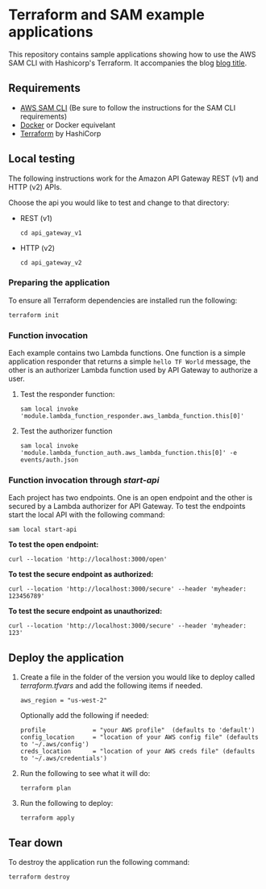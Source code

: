 # Terraform and SAM example applications

This repository contains sample applications showing how to use the AWS SAM CLI with Hashicorp's Terraform. It accompanies the blog [blog title](https://aws.amazon.com).

## Requirements
* [AWS SAM CLI](https://docs.aws.amazon.com/serverless-application-model/latest/developerguide/serverless-getting-started.html]) (Be sure to follow the instructions for the SAM CLI requirements)
* [Docker](docker.com) or Docker equivelant
* [Terraform](https://developer.hashicorp.com/terraform/tutorials/aws-get-started/install-cli) by HashiCorp

## Local testing
The following instructions work for the Amazon API Gateway REST (v1) and HTTP (v2) APIs.

Choose the api you would like to test and change to that directory:
* REST (v1)
    ```
    cd api_gateway_v1
    ```
* HTTP (v2)
    ```
    cd api_gateway_v2
    ```
### Preparing the application
To ensure all Terraform dependencies are installed run the following:
```
terraform init
```

### Function invocation
Each example contains two Lambda functions. One function is a simple application responder that returns a simple `hello TF World` message, the other is an authorizer Lambda function used by API Gateway to authorize a user.

1. Test the responder function:
    ```
    sam local invoke 'module.lambda_function_responder.aws_lambda_function.this[0]'
    ```
2. Test the authorizer function
    ```
    sam local invoke 'module.lambda_function_auth.aws_lambda_function.this[0]' -e events/auth.json 
    ```
### Function invocation through *start-api*
Each project has two endpoints. One is an open endpoint and the other is secured by a Lambda authorizer for API Gateway. To test the endpoints start the local API with the following command:
```
sam local start-api
```

**To test the open endpoint:**
```
curl --location 'http://localhost:3000/open'
```
**To test the secure endpoint as authorized:**
```
curl --location 'http://localhost:3000/secure' --header 'myheader: 123456789'
```
**To test the secure endpoint as unauthorized:**
```
curl --location 'http://localhost:3000/secure' --header 'myheader: 123'
```
## Deploy the application
1. Create a file in the folder of the version you would like to deploy called *terraform.tfvars* and add the following items if needed.
    ```
    aws_region = "us-west-2"
    ```
    Optionally add the following if needed:
    ```
    profile             = "your AWS profile"  (defaults to 'default')
    config_location     = "location of your AWS config file" (defaults to '~/.aws/config')
    creds_location      = "location of your AWS creds file" (defaults to '~/.aws/credentials')
    ```
2. Run the following to see what it will do:
    ```
    terraform plan
    ```
3. Run the following to deploy:
    ```
    terraform apply
    ```

## Tear down
To destroy the application run the following command:
```
terraform destroy
```